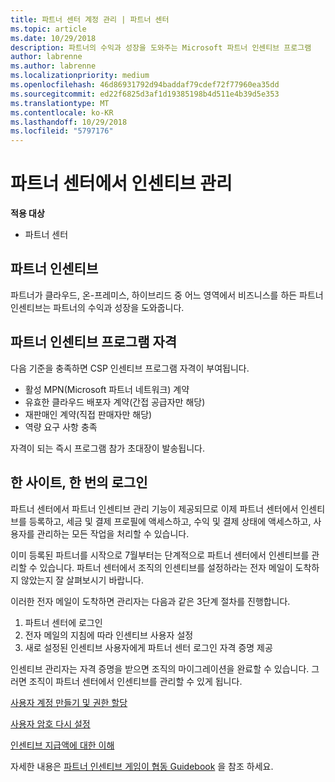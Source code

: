 ```yaml
---
title: 파트너 센터 계정 관리 | 파트너 센터
ms.topic: article
ms.date: 10/29/2018
description: 파트너의 수익과 성장을 도와주는 Microsoft 파트너 인센티브 프로그램
author: labrenne
ms.author: labrenne
ms.localizationpriority: medium
ms.openlocfilehash: 46d86931792d94baddaf79cdef72f77960ea35dd
ms.sourcegitcommit: ed22f6825d3af1d19385198b4d511e4b39d5e353
ms.translationtype: MT
ms.contentlocale: ko-KR
ms.lasthandoff: 10/29/2018
ms.locfileid: "5797176"
---
```

# <a name="manage-your-incentives-in-partner-center"></a>파트너 센터에서 인센티브 관리 

**적용 대상**

-  파트너 센터

## <a name="partner-incentives"></a>파트너 인센티브 

파트너가 클라우드, 온-프레미스, 하이브리드 중 어느 영역에서 비즈니스를 하든 파트너 인센티브는 파트너의 수익과 성장을 도와줍니다.

## <a name="qualify-for-the-partner-incentives-program"></a>파트너 인센티브 프로그램 자격

다음 기준을 충족하면 CSP 인센티브 프로그램 자격이 부여됩니다.

-   활성 MPN(Microsoft 파트너 네트워크) 계약 
-   유효한 클라우드 배포자 계약(간접 공급자만 해당)
-   재판매인 계약(직접 판매자만 해당)
-   역량 요구 사항 충족

자격이 되는 즉시 프로그램 참가 초대장이 발송됩니다.

## <a name="one-site-one-sign-in"></a>한 사이트, 한 번의 로그인

파트너 센터에서 파트너 인센티브 관리 기능이 제공되므로 이제 파트너 센터에서 인센티브를 등록하고, 세금 및 결제 프로필에 액세스하고, 수익 및 결제 상태에 액세스하고, 사용자를 관리하는 모든 작업을 처리할 수 있습니다. 

이미 등록된 파트너를 시작으로 7월부터는 단계적으로 파트너 센터에서 인센티브를 관리할 수 있습니다. 파트너 센터에서 조직의 인센티브를 설정하라는 전자 메일이 도착하지 않았는지 잘 살펴보시기 바랍니다. 

이러한 전자 메일이 도착하면 관리자는 다음과 같은 3단계 절차를 진행합니다.

1.  파트너 센터에 로그인 
2.  전자 메일의 지침에 따라 인센티브 사용자 설정 
3.  새로 설정된 인센티브 사용자에게 파트너 센터 로그인 자격 증명 제공

인센티브 관리자는 자격 증명을 받으면 조직의 마이그레이션을 완료할 수 있습니다. 그러면 조직이 파트너 센터에서 인센티브를 관리할 수 있게 됩니다.


[사용자 계정 만들기 및 권한 할당](create-user-accounts-and-set-permissions.md)

[사용자 암호 다시 설정](reset-a-user-password.md)

[인센티브 지급액에 대한 이해](understand-incentive-payouts.md)

자세한 내용은 [파트너 인센티브 게임이 협동 Guidebook](https://assets.microsoft.com/coop-guidebook.pdf) 을 참조 하세요.
